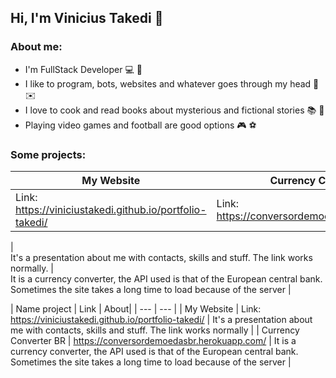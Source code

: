 ## Hi, I'm Vinicius Takedi :wave:

### About me:
* I'm FullStack Developer :computer: :floppy_disk: 
* I like to program, bots, websites and whatever goes through my head :robot: :envelope:
* I love to cook and read books about mysterious and fictional stories :books: :newspaper:
* Playing video games and football are good options :video_game: :soccer:

### Some projects:

| My Website  |  Currency Converter BR  |
| ------------------- | ------------------- |
|  Link: https://viniciustakedi.github.io/portfolio-takedi/|  Link: https://conversordemoedasbr.herokuapp.com/|
|  
It's a presentation about me with contacts, skills and stuff. The link works normally. |  
It is a currency converter, the API used is that of the European central bank. Sometimes the site takes a long time to load because of the server |

| Name project | Link | About| 
| --- | --- |
| My Website | Link: https://viniciustakedi.github.io/portfolio-takedi/ | It's a presentation about me with contacts, skills and stuff. The link works normally |
| Currency Converter BR  | https://conversordemoedasbr.herokuapp.com/ | 
It is a currency converter, the API used is that of the European central bank. Sometimes the site takes a long time to load because of the server |
